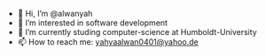 - 👋 Hi, I’m @alwanyah
- 👀 I’m interested in software development
- 🌱 I’m currently studing computer-science at Humboldt-University
- 📫 How to reach me: yahyaalwan0401@yahoo.de

<!---
alwanyah/alwanyah is a ✨ special ✨ repository because its `README.md` (this file) appears on your GitHub profile.
You can click the Preview link to take a look at your changes.
--->
